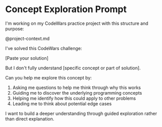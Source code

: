 # Concept Exploration Prompt

I'm working on my CodeWars practice project with this structure and purpose:

@project-context.md

I've solved this CodeWars challenge:

[Paste your solution]

But I don't fully understand [specific concept or part of solution].

Can you help me explore this concept by:

1. Asking me questions to help me think through why this works
2. Guiding me to discover the underlying programming concepts
3. Helping me identify how this could apply to other problems
4. Leading me to think about potential edge cases

I want to build a deeper understanding through guided exploration rather than direct explanation.
